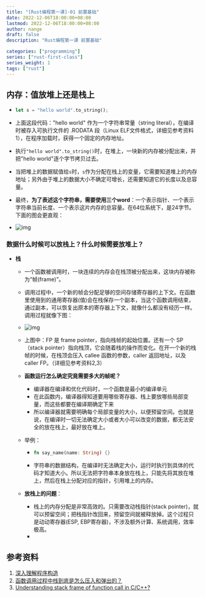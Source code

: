 ```yaml
---
title: "[Rust编程第一课]-01 前置基础"
date: 2022-12-06T18:00:00+08:00
lastmod: 2022-12-06T18:00:00+08:00
author: nange
draft: false
description: "Rust编程第一课 前置基础"

categories: ["programming"]
series: ["rust-first-class"]
series_weight: 1
tags: ["rust"]
---
```


## 内存：值放堆上还是栈上

* ```rust
  let s = "hello world".to_string();
  ```

* 上面这段代码："hello world" 作为一个字符串常量（string literal），在编译时被存入可执行文件的 .RODATA 段（Linux ELF文件格式，详细见参考资料1），在程序加载时，获得一个固定的内存地址。

* 执行`"hello world".to_string()`时，在堆上，一块新的内存被分配出来，并把"hello world"逐个字节拷贝过去。

* 当把堆上的数据赋值给`s`时，`s`作为分配在栈上的变量，它需要知道堆上的内存地址；另外由于堆上的数据大小不确定可增长，还需要知道它的长度以及总容量。

* 最终，**为了表述这个字符串，需要使用三个word**：一个表示指针、一个表示字符串当前长度、一个表示这片内存的总容量。在64位系统下，是24字节。下面的图会更直观：

* ![img](/images/a7e7f2334460f15f9afd04ebd710b54c.jpg)

### 数据什么时候可以放栈上？什么时候需要放堆上？

* **栈**

  * 一个函数被调用时，一块连续的内存会在栈顶被分配出来，这块内存被称为“帧(frame)”。

  * 调用过程中，一个新的帧会分配足够的空间存储寄存器的上下文。在函数里使用到的通用寄存器(值)会在栈保存一个副本，当这个函数调用结束，通过副本，可以恢复出原本的寄存器上下文，就像什么都没有经历一样。调用过程就像下图：

  * ![img](/images/cce3c36426cd910feaee4c4ccb3afcbc.jpg)

  * 上图中：FP 是 frame pointer，指向栈帧的起始位置。还有一个 SP（stack pointer）指向栈顶，它会随着栈的操作而变化。在开一个新的栈帧的时候，在栈顶会压入 callee 函数的参数，caller 返回地址，以及 caller FP。（详细见参考资料2,3）

  * **函数运行怎么确定究竟需要多大的帧呢？**

    * 编译器在编译和优化代码时，一个函数是最小的编译单元
    * 在此函数内，编译器得知道要用哪些寄存器、栈上要放哪些局部变量，而这些都要在编译期确定下来
    * 所以编译器就需要明确每个局部变量的大小，以便预留空间。也就是说，在编译时一切无法确定大小或者大小可以改变的数据，都无法安全的放在栈上，最好放在堆上。

  * 举例：

    * ```rust
      fn say_name(name: String) {}
      ```

    * 字符串的数据结构，在编译时无法确定大小，运行时执行到具体的代码才知道大小。所以无法把字符串本身放在栈上，只能先将其放在堆上，然后在栈上分配对应的指针，引用堆上的内存。

  * **放栈上的问题**：

    * 栈上的内存分配是非常高效的。只需要改动栈指针(stack pointer)，就可以预留空间；把栈指针改回来，预留空间就被释放掉。这个过程只是动动寄存器(ESP, EBP寄存器)，不涉及额外计算、系统调用，效率极高。
    * 









## 参考资料

1. [深入理解程序构造](https://www.jianshu.com/p/1a65293d722e)
1. [函数调用过程中栈到底是怎么压入和弹出的？](https://www.zhihu.com/question/22444939/answer/705117359)
1. [Understanding stack frame of function call in C/C++?](https://softwareengineering.stackexchange.com/questions/195385/understanding-stack-frame-of-function-call-in-c-c)